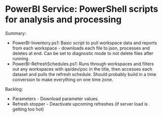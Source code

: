 # PowerBI Service: PowerShell scripts for analysis and processing

Summary:
* PowerBI-Inventory.ps1: Basic script to pull workspace data and reports from each workspace - downloads each file to json, processes and deletes at end. Can be set to diagnostic mode to not delete files after running.
* PowerBI-RefreshSchedules.ps1: Runs through workspaces and filters out any workspaces with qa/dev/poc in the title, then accesses each dataset and pulls the refresh schedule. Should probably build in a time conversion to make everything on one time zone.

Backlog:
* Parameters - Download parameter values.
* Refresh stopper - Deactivate upcoming refreshes (if server load is getting too hot)
